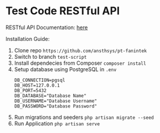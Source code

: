 # Test Code RESTful API

RESTful API Documentation: [here](https://documenter.getpostman.com/view/20118417/2s93z6djFG)

Installation Guide:
1.    Clone repo ```https://github.com/ansthsys/pt-fanintek```
2.    Switch to branch ```test-script```
3.    Install dependecies from Composer ```composer install```
5.    Setup database using PostgreSQL in ```.env```
      ```
      DB_CONNECTION=pgsql
      DB_HOST=127.0.0.1
      DB_PORT=5432
      DB_DATABASE="Database Name"
      DB_USERNAME="Database Username"
      DB_PASSWORD="Database Password"
      ```
7.    Run migrations and seeders ```php artisan migrate --seed```
8.    Run Application ```php artisan serve```
